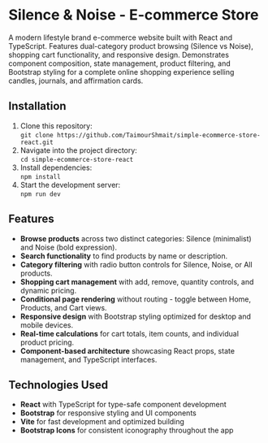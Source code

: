 # Silence & Noise - E-commerce Store
A modern lifestyle brand e-commerce website built with React and TypeScript. Features dual-category product browsing (Silence vs Noise), shopping cart functionality, and responsive design. Demonstrates component composition, state management, product filtering, and Bootstrap styling for a complete online shopping experience selling candles, journals, and affirmation cards.

## Installation
1. Clone this repository:  
   `git clone https://github.com/TaimourShmait/simple-ecommerce-store-react.git`
2. Navigate into the project directory:  
   `cd simple-ecommerce-store-react`
3. Install dependencies:  
   `npm install`
4. Start the development server:  
   `npm run dev`

## Features
- **Browse products** across two distinct categories: Silence (minimalist) and Noise (bold expression).
- **Search functionality** to find products by name or description.
- **Category filtering** with radio button controls for Silence, Noise, or All products.
- **Shopping cart management** with add, remove, quantity controls, and dynamic pricing.
- **Conditional page rendering** without routing - toggle between Home, Products, and Cart views.
- **Responsive design** with Bootstrap styling optimized for desktop and mobile devices.
- **Real-time calculations** for cart totals, item counts, and individual product pricing.
- **Component-based architecture** showcasing React props, state management, and TypeScript interfaces.

## Technologies Used
- **React** with TypeScript for type-safe component development
- **Bootstrap** for responsive styling and UI components
- **Vite** for fast development and optimized building
- **Bootstrap Icons** for consistent iconography throughout the app
